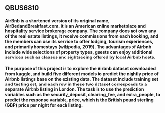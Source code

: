 ## QBUS6810
#### AirBnb is a shortened version of its original name, AirBedandBreakfast.com, it is an American online marketplace and hospitality service brokerage company. The company does not own any of the real estate listings, it receive commissions from each booking, and the members can use its service to offer lodging, tourism experiences, and primarily homestays (wikipedia, 2019). The advantages of Airbnb include wide selections of property types, guests can enjoy additional services such as classes and sightseeing offered by local Airbnb hosts.

#### The purpose of this project is to explore the Airbnb dataset downloaded from kaggle, and build five different models to predict the nightly price of Airbnb listings base on the existing data. The dataset include training set and testing set, and each row in these two dataset corresponds to a separate Airbnb listing in London. The task is to use the prediction variables such as the security_deposit, cleaning_fee, and extra_people, to predict the response variable, price, which is the British pound sterling (GBP) price per night for each listing.
